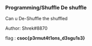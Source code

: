 ### Programming/Shuffle De shuffle
Can u De-Shuffle the shuffled

Author: Shrek#8870

flag : **csoc\{p3rmut4t1ons_d3sgu1s3}**